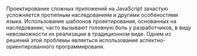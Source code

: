 Проектирование сложных приложений на JavaScript зачастую усложняется протипным наследованиям и другими особеностями языка. Использование шаблонов проектирования, основанных на наследовании, часто вызывают головную боль у разработчиков, в виду невозможности их реализации в традиционном виде. Одним из решений этой проблемы являеться использование аспектно-ориентированного программированя.